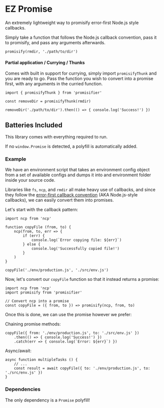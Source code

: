 # EZ Promise
An extremely lightweight way to promisify error-first Node.js style callbacks.

Simply take a function that follows the Node.js callback convention, pass it to promisify, and pass any arguments afterwards.

```
promisify(rmdir, './path/to/dir')
```

#### Partial application / Currying / Thunks
Comes with built in support for currying, simply import `promisifyThunk` and you are ready to go. Pass the function you wish to convert into a promise first, with any arguments in the curried function.

```
import { promisifyThunk } from 'promisifier'

const removeDir = promisifyThunk(rmdir)

removeDir('./path/to/dir').then(() => { console.log('Success!') })
```

## Batteries Included

This library comes with everything required to run.

If no `window.Promise` is detected, a polyfill is automatically added.

### Example
We have an environment script that takes an environment config object from a set of available configs and dumps it into and environment folder inside your source code.

Libraries like `fs`, `ncp`, and `rmdir` all make heavy use of callbacks, and since they follow the [error-first callback convention](https://nodejs.org/api/errors.html#errors_node_js_style_callbacks) (AKA Node.js-style callbacks), we can easily convert them into promises.

Let's start with the callback pattern:

```
import ncp from 'ncp'

function copyFile (from, to) {
    ncp(from, to, err => {
        if (err) {
            console.log(`Error copying file: ${err}`)
        } else {
            console.log('Successfully copied file!')
        }
    )
}

copyFile('./env/production.js', './src/env.js')
```

Now, let's convert our `copyFile` function so that it instead returns a promise:

```
import ncp from 'ncp'
import promisify from 'promisifier'

// Convert ncp into a promise
const copyFile = ({ from, to }) => promisify(ncp, from, to)
```

Once this is done, we can use the promise however we prefer:

Chaining promise methods:
```
copyFile({ from: './env/production.js', to: './src/env.js' })
    .then(() => { console.log('Success!') })
    .catch(err => { console.log(`Error: ${err}`) })
```

Async/await:
```
async function multipleTasks () {
    // ...
    const result = await copyFile({ to: './env/production.js', to: './src/env.js' })
}
```

### Dependencies

The only dependency is a `Promise` polyfill!
